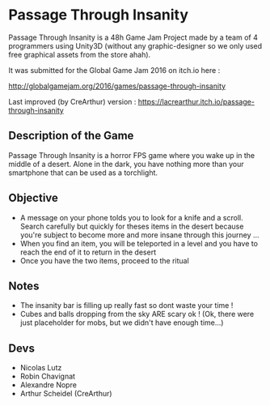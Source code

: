 # Passage Through Insanity
Passage Through Insanity is a 48h Game Jam Project made by a team of 4 programmers using Unity3D (without any graphic-designer so we only used free graphical assets from the store ahah).

It was submitted for the Global Game Jam 2016 on itch.io here : 

http://globalgamejam.org/2016/games/passage-through-insanity

Last improved (by CreArthur) version : 
https://lacrearthur.itch.io/passage-through-insanity

## Description of the Game
Passage Through Insanity is a horror FPS game where you wake up in the middle of a desert. Alone in the dark, you have nothing more than your smartphone that can be used as a torchlight.

## Objective
- A message on your phone tolds you to look for a knife and a scroll. Search carefully but quickly for theses items in the desert because you're subject to become more and more insane through this journey ...
- When you find an item, you will be teleported in a level and you have to reach the end of it to return in the desert
- Once you have the two items, proceed to the ritual 

## Notes
- The insanity bar is filling up really fast so dont waste your time ! 
- Cubes and balls dropping from the sky ARE scary ok ! (Ok, there were just placeholder for mobs, but we didn't have enough time...)

## Devs 
- Nicolas Lutz
- Robin Chavignat
- Alexandre Nopre
- Arthur Scheidel (CreArthur)
